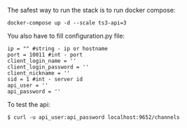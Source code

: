 The safest way to run the stack is to run docker compose:
```
docker-compose up -d --scale ts3-api=3
```

You also have to fill configuration.py file:
```
ip = "" #string - ip or hostname
port = 10011 #int - port
client_login_name = ''
client_login_password = ''
client_nickname = ''
sid = 1 #int - server id
api_user = ''
api_password = ''
```


To test the api:
```
$ curl -u api_user:api_password localhost:9652/channels
```

